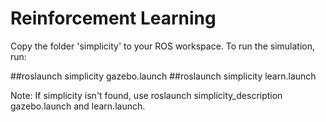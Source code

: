 # Reinforcement Learning

Copy the folder 'simplicity' to your ROS workspace. To run the simulation, run:

  ##roslaunch simplicity gazebo.launch
  ##roslaunch simplicity learn.launch
 
Note: If simplicity isn't found, use roslaunch simplicity_description gazebo.launch and learn.launch.
